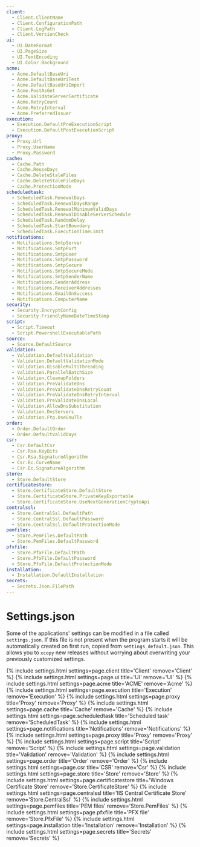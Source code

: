 ```yaml
---
client:
  - Client.ClientName
  - Client.ConfigurationPath
  - Client.LogPath
  - Client.VersionCheck
ui:
  - UI.DateFormat
  - UI.PageSize
  - UI.TextEncoding
  - UI.Color.Background
acme:
  - Acme.DefaultBaseUri
  - Acme.DefaultBaseUriTest
  - Acme.DefaultBaseUriImport
  - Acme.PostAsGet
  - Acme.ValidateServerCertificate
  - Acme.RetryCount
  - Acme.RetryInterval
  - Acme.PreferredIssuer
execution:
  - Execution.DefaultPreExecutionScript
  - Execution.DefaultPostExecutionScript
proxy:
  - Proxy.Url
  - Proxy.UserName 
  - Proxy.Password
cache:
  - Cache.Path
  - Cache.ReuseDays 
  - Cache.DeleteStaleFiles 
  - Cache.DeleteStaleFileDays 
  - Cache.ProtectionMode
scheduledtask:
  - ScheduledTask.RenewalDays
  - ScheduledTask.RenewalDaysRange 
  - ScheduledTask.RenewalMinimumValidDays    
  - ScheduledTask.RenewalDisableServerSchedule 
  - ScheduledTask.RandomDelay
  - ScheduledTask.StartBoundary    
  - ScheduledTask.ExecutionTimeLimit
notifications:
  - Notifications.SmtpServer
  - Notifications.SmtpPort 
  - Notifications.SmtpUser 
  - Notifications.SmtpPassword    
  - Notifications.SmtpSecure    
  - Notifications.SmtpSecureMode    
  - Notifications.SmtpSenderName
  - Notifications.SenderAddress    
  - Notifications.ReceiverAddresses    
  - Notifications.EmailOnSuccess   
  - Notifications.ComputerName  
security:
  - Security.EncryptConfig
  - Security.FriendlyNameDateTimeStamp    
script:
  - Script.Timeout
  - Script.PowershellExecutablePath
source:
  - Source.DefaultSource
validation:
  - Validation.DefaultValidation  
  - Validation.DefaultValidationMode 
  - Validation.DisableMultiThreading  
  - Validation.ParallelBatchSize  
  - Validation.CleanupFolders  
  - Validation.PreValidateDns  
  - Validation.PreValidateDnsRetryCount  
  - Validation.PreValidateDnsRetryInterval 
  - Validation.PreValidateDnsLocal
  - Validation.AllowDnsSubstitution 
  - Validation.DnsServers
  - Validation.Ftp.UseGnuTls 
order:
  - Order.DefaultOrder
  - Order.DefaultValidDays
csr:
  - Csr.DefaultCsr
  - Csr.Rsa.KeyBits
  - Csr.Rsa.SignatureAlgorithm
  - Csr.Ec.CurveName
  - Csr.Ec.SignatureAlgorithm
store:
  - Store.DefaultStore
certificatestore:
  - Store.CertificateStore.DefaultStore
  - Store.CertificateStore.PrivateKeyExportable
  - Store.CertificateStore.UseNextGenerationCryptoApi
centralssl:
  - Store.CentralSsl.DefaultPath
  - Store.CentralSsl.DefaultPassword
  - Store.CentralSsl.DefaultProtectionMode
pemfiles:
  - Store.PemFiles.DefaultPath
  - Store.PemFiles.DefaultPassword
pfxfile:
  - Store.PfxFile.DefaultPath
  - Store.PfxFile.DefaultPassword
  - Store.PfxFile.DefaultProtectionMode
installation:
  - Installation.DefaultInstallation
secrets:
  - Secrets.Json.FilePath
---
```

# Settings.json
Some of the applications' settings can be modified in a file called `settings.json`. 
If this file is not present when the program starts it will be automatically 
created on first run, copied from `settings_default.json`. This allows you to
<code>xcopy</code> new releases without worrying about overwriting your previously 
customized settings.

{% include settings.html settings=page.client title='Client' remove='Client' %}
{% include settings.html settings=page.ui title='UI' remove='UI' %}
{% include settings.html settings=page.acme title='ACME' remove='Acme' %}
{% include settings.html settings=page.execution title='Execution' remove='Execution' %}
{% include settings.html settings=page.proxy title='Proxy' remove='Proxy' %}
{% include settings.html settings=page.cache title='Cache' remove='Cache' %}
{% include settings.html settings=page.scheduledtask title='Scheduled task' remove='ScheduledTask' %}
{% include settings.html settings=page.notifications title='Notifications' remove='Notifications' %}
{% include settings.html settings=page.proxy title='Proxy' remove='Proxy' %}
{% include settings.html settings=page.script title='Script' remove='Script' %}
{% include settings.html settings=page.validation title='Validation' remove='Validation' %}
{% include settings.html settings=page.order title='Order' remove='Order' %}
{% include settings.html settings=page.csr title='CSR' remove='Csr' %}
{% include settings.html settings=page.store title='Store' remove='Store' %}
{% include settings.html settings=page.certificatestore title='Windows Certificate Store' remove='Store.CertificateStore' %}
{% include settings.html settings=page.centralssl title='IIS Central Certificate Store' remove='Store.CentralSsl' %}
{% include settings.html settings=page.pemfiles title='PEM files' remove='Store.PemFiles' %}
{% include settings.html settings=page.pfxfile title='PFX file' remove='Store.PfxFile' %}
{% include settings.html settings=page.installation title='Installation' remove='Installation' %}
{% include settings.html settings=page.secrets title='Secrets' remove='Secrets' %}